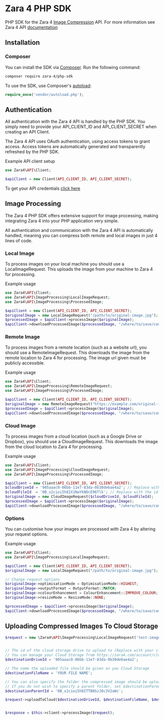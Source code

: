 # Zara 4 PHP SDK

PHP SDK for the Zara 4 [Image Compression](https://zara4.com) API. For more information see Zara 4 API [documentation](https://zara4.com/docs/getting-started/welcome)


## Installation

### Composer

You can install the SDK via [Composer](http://getcomposer.org/). Run the following command:

```bash
composer require zara-4/php-sdk
```

To use the SDK, use Composer's [autoload](https://getcomposer.org/doc/00-intro.md#autoloading):

```php
require_once('vendor/autoload.php');
```




## Authentication

All authentication with the Zara 4 API is handled by the PHP SDK. You simply need to provide your API_CLIENT_ID and API_CLIENT_SECRET when creating an API Client.

The Zara 4 API uses OAuth authentication, using access tokens to grant access. Access tokens are automatically generated and transparently refreshed by the PHP SDK.

Example API client setup
```php
use Zara4\API\Client;

$apiClient = new Client(API_CLIENT_ID, API_CLIENT_SECRET);
```

To get your API credentials [click here](https://zara4.com/account/api-clients)





## Image Processing

The Zara 4 PHP SDK offers extensive support for image processing, making integrating Zara 4 into your PHP application very simple.

All authentication and communication with the Zara 4 API is automatically handled, meaning you can compress both remote and local images in just 4 lines of code.


### Local Image

To process images on your local machine you should use a LocalImageRequest. This uploads the image from your machine to Zara 4 for processing.

Example usage
```php
use Zara4\API\Client;
use Zara4\API\ImageProcessing\LocalImageRequest;
use Zara4\API\ImageProcessing\ProcessedImage;

$apiClient = new Client(API_CLIENT_ID, API_CLIENT_SECRET);
$originalImage = new LocalImageRequest("/path/to/original-image.jpg");
$processedImage = $apiClient->processImage($originalImage);
$apiClient->downloadProcessedImage($processedImage, "/where/to/save/compressed-image.jpg");
```


### Remote Image

To process images from a remote location (such as a website url), you should use a RemoteImageRequest. This downloads the image from the remote location to Zara 4 for processing. The image url given must be publicly accessible.

Example usage
```php
use Zara4\API\Client;
use Zara4\API\ImageProcessing\RemoteImageRequest;
use Zara4\API\ImageProcessing\ProcessedImage;

$apiClient = new Client(API_CLIENT_ID, API_CLIENT_SECRET);
$originalImage = new RemoteImageRequest("https://example.com/original-image.jpg");
$processedImage = $apiClient->processImage($originalImage);
$apiClient->downloadProcessedImage($processedImage, "/where/to/save/compressed-image.jpg");
```



### Cloud Image

To process images from a cloud location (such as a Google Drive or Dropbox), you should use a CloudImageRequest. This downloads the image from the cloud location to Zara 4 for processing.

Example usage
```php
use Zara4\API\Client;
use Zara4\API\ImageProcessing\CloudImageRequest;
use Zara4\API\ImageProcessing\ProcessedImage;

$apiClient = new Client(API_CLIENT_ID, API_CLIENT_SECRET);
$cloudDriveId = '905aaac0-06bb-11e7-83da-0b30de6ae4a2'; // Replace with your cloud drive id
$cloudFileId  = '0B_x2cioi5h8IX1NwYkNDcE96Tlk'; // Replace with the id of the file you wish to compress
$originalImage = new CloudImageRequest($cloudDriveId, $cloudFileId);
$processedImage = $apiClient->processImage($originalImage);
$apiClient->downloadProcessedImage($processedImage, "/where/to/save/compressed-image.jpg");
```



### Options

You can customise how your images are processed with Zara 4 by altering your request options.

Example usage
```php
use Zara4\API\Client;
use Zara4\API\ImageProcessing\LocalImageRequest;

$apiClient = new Client(API_CLIENT_ID, API_CLIENT_SECRET);
$originalImage = new LocalImageRequest("/path/to/original-image.jpg");

// Change request options
$originalImage->optimisationMode = OptimisationMode::HIGHEST;
$originalImage->outputFormat = OutputFormat::MATCH;
$originalImage->colourEnhancement = ColourEnhancement::IMPROVE_COLOUR;
$originalImage->resizeMode = ResizeMode::NONE;

$processedImage = $apiClient->processImage($originalImage);
$apiClient->downloadProcessedImage($processedImage, "/where/to/save/compressed-image.jpg");
```






## Uploading Compressed Images To Cloud Storage

```php
$request = new \Zara4\API\ImageProcessing\LocalImageRequest('test-images/001.jpg');


// The id of the cloud storage drive to upload to (Replace with your cloud drive id)
// You can manage your Cloud Storage from https://zara4.com/account/cloud-storage
$destinationDriveId = '905aaac0-06bb-11e7-83da-0b30de6ae4a2';

// The name the uploaded file should be given on you Cloud Storage
$destinationFileName = 'YOUR FILE NAME';

// You can also specify the folder the compressed image should be uploaded to
// If you do not wish to specify a parent folder, set $destinationParentId = null
$destinationParentId = '0B_x2cioi5h8ITTBNSzJOc3V2aWc';

$request->uploadToCloud($destinationDriveId, $destinationFileName, $destinationParentId);


$response = $this->client->processImage($request);
```